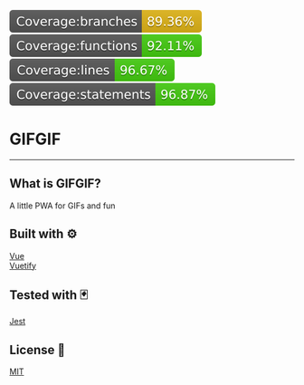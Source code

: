[![Coverage:Branches](https://github.com/UweStolz/gifgif/blob/master/coverage/badge-branches.svg)](https://github.com/UweStolz/gifgif/blob/master/coverage/badge-statements.svg)
[![Coverage:Functions](https://github.com/UweStolz/gifgif/blob/master/coverage/badge-functions.svg)](https://github.com/UweStolz/gifgif/blob/master/coverage/badge-statements.svg)
[![Coverage:Lines](https://github.com/UweStolz/gifgif/blob/master/coverage/badge-lines.svg)](https://github.com/UweStolz/gifgif/blob/master/coverage/badge-statements.svg)
[![Coverage:Statements](https://github.com/UweStolz/gifgif/blob/master/coverage/badge-statements.svg)](https://github.com/UweStolz/gifgif/blob/master/coverage/badge-statements.svg)
# GIFGIF

---

## What is GIFGIF?

A little PWA for GIFs and fun

## Built with ⚙️

 [Vue](https://vuejs.org/)  
 [Vuetify](https://vuetifyjs.com/en/)  

## Tested with 🃏

[Jest](https://jestjs.io/)

## License 📜

[MIT](LICENSE.md)
